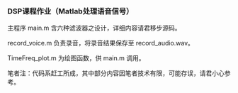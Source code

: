 ### DSP课程作业（Matlab处理语音信号）

主程序 main.m 含六种滤波器之设计，详细内容请君移步源码。

record_voice.m 负责录音，将录音结果保存至 record_audio.wav。

TimeFreq_plot.m 为绘图函数，供 main.m 调用。

笔者注：代码系赶工所成，其中部分内容因笔者技术有限，可能存误，请君小心参考。